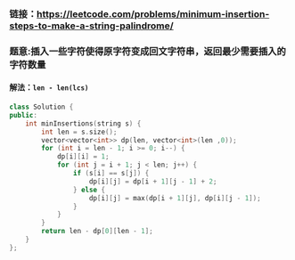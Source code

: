 ### 链接：https://leetcode.com/problems/minimum-insertion-steps-to-make-a-string-palindrome/

### 题意:插入一些字符使得原字符变成回文字符串，返回最少需要插入的字符数量

#### 解法：`len - len(lcs)`

```C++
class Solution {
public:
    int minInsertions(string s) {
        int len = s.size();
        vector<vector<int>> dp(len, vector<int>(len ,0));
        for (int i = len - 1; i >= 0; i--) {
            dp[i][i] = 1;
            for (int j = i + 1; j < len; j++) {
                if (s[i] == s[j]) {
                    dp[i][j] = dp[i + 1][j - 1] + 2;
                } else {
                    dp[i][j] = max(dp[i + 1][j], dp[i][j - 1]);
                }
            }
        }
        return len - dp[0][len - 1];
    }
};
```

